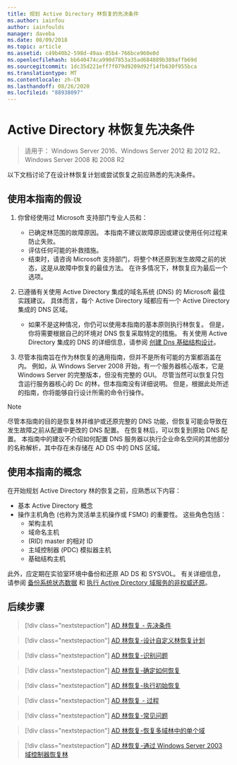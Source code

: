 ```yaml
---
title: 规划 Active Directory 林恢复的先决条件
ms.author: iainfou
author: iainfoulds
manager: daveba
ms.date: 08/09/2018
ms.topic: article
ms.assetid: c49b40b2-598d-49aa-85b4-766bce960e0d
ms.openlocfilehash: bb640474ca990d7853a35ad684889b389affb69d
ms.sourcegitcommit: 1dc35d221eff7f079d9209d92f14fb630f955bca
ms.translationtype: MT
ms.contentlocale: zh-CN
ms.lasthandoff: 08/26/2020
ms.locfileid: "88938097"
---
```

# <a name="active-directory-forest-recovery-prerequisites"></a>Active Directory 林恢复先决条件

> 适用于： Windows Server 2016、Windows Server 2012 和 2012 R2、Windows Server 2008 和 2008 R2

以下文档讨论了在设计林恢复计划或尝试恢复之前应熟悉的先决条件。

## <a name="assumptions-for-using-this-guide"></a>使用本指南的假设

1. 你曾经使用过 Microsoft 支持部门专业人员和：
   - 已确定林范围的故障原因。 本指南不建议故障原因或建议使用任何过程来防止失败。
   - 评估任何可能的补救措施。
   - 结束时，请咨询 Microsoft 支持部门，将整个林还原到发生故障之前的状态，这是从故障中恢复的最佳方法。 在许多情况下，林恢复应为最后一个选项。

1. 已遵循有关使用 Active Directory 集成的域名系统 (DNS) 的 Microsoft 最佳实践建议。 具体而言，每个 Active Directory 域都应有一个 Active Directory 集成的 DNS 区域。
   - 如果不是这种情况，你仍可以使用本指南的基本原则执行林恢复。 但是，你将需要根据自己的环境对 DNS 恢复采取特定的措施。 有关使用 Active Directory 集成的 DNS 的详细信息，请参阅 [创建 Dns 基础结构设计](../../ad-ds/plan/Creating-a-DNS-Infrastructure-Design.md)。

1. 尽管本指南旨在作为林恢复的通用指南，但并不是所有可能的方案都涵盖在内。 例如，从 Windows Server 2008 开始，有一个服务器核心版本，它是 Windows Server 的完整版本，但没有完整的 GUI。 尽管当然可以恢复只包含运行服务器核心的 Dc 的林，但本指南没有详细说明。 但是，根据此处所述的指南，你将能够自行设计所需的命令行操作。

> [!NOTE]
> 尽管本指南的目的是恢复林并维护或还原完整的 DNS 功能，但恢复可能会导致在发生故障之前从配置中更改的 DNS 配置。 在恢复林后，可以恢复到原始 DNS 配置。 本指南中的建议不介绍如何配置 DNS 服务器以执行企业命名空间的其他部分的名称解析，其中存在未存储在 AD DS 中的 DNS 区域。

## <a name="concepts-for-using-this-guide"></a>使用本指南的概念

在开始规划 Active Directory 林的恢复之前，应熟悉以下内容：

- 基本 Active Directory 概念
- 操作主机角色 (也称为灵活单主机操作或 FSMO) 的重要性。 这些角色包括：
  - 架构主机
  - 域命名主机
  -  (RID) master 的相对 ID
  - 主域控制器 (PDC) 模拟器主机
  - 基础结构主机

此外，应定期在实验室环境中备份和还原 AD DS 和 SYSVOL。 有关详细信息，请参阅 [备份系统状态数据](AD-Forest-Recovery-Procedures.md) 和 [执行 Active Directory 域服务的非权威还原](AD-Forest-Recovery-Procedures.md)。

## <a name="next-steps"></a>后续步骤

> [!div class="nextstepaction"]
> [AD 林恢复 - 先决条件](AD-Forest-Recovery-Prerequisties.md)

> [!div class="nextstepaction"]
> [AD 林恢复-设计自定义林恢复计划](AD-Forest-Recovery-Devising-a-Plan.md)

> [!div class="nextstepaction"]
> [AD 林恢复-识别问题](AD-Forest-Recovery-Identify-the-Problem.md)

> [!div class="nextstepaction"]
> [AD 林恢复-确定如何恢复](AD-Forest-Recovery-Determine-how-to-Recover.md)

> [!div class="nextstepaction"]
> [AD 林恢复-执行初始恢复](AD-Forest-Recovery-Perform-initial-recovery.md)

> [!div class="nextstepaction"]
> [AD 林恢复 - 过程](AD-Forest-Recovery-Procedures.md)

> [!div class="nextstepaction"]
> [AD 林恢复-常见问题](AD-Forest-Recovery-FAQ.md)

> [!div class="nextstepaction"]
> [AD 林恢复-恢复多域林中的单个域](AD-Forest-Recovery-Single-Domain-in-Multidomain-Recovery.md)

> [!div class="nextstepaction"]
> [AD 林恢复-通过 Windows Server 2003 域控制器恢复林](AD-Forest-Recovery-Windows-Server-2003.md)
